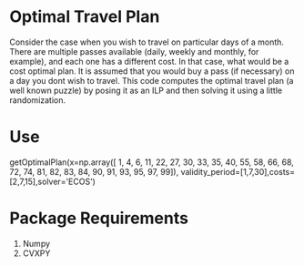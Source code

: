 # Optimal Travel Plan
Consider the case when you wish to travel on particular days of a month. There are multiple passes available (daily, weekly and monthly, for example), and each one has a different cost. In that case, what would be a cost optimal plan. It is assumed that you would buy a pass (if necessary) on a day you dont wish to travel. This code computes the optimal travel plan (a well known puzzle) by posing it as an ILP and then solving it using a little randomization.

# Use
getOptimalPlan(x=np.array([ 1,  4,  6, 11, 22, 27, 30, 33, 35, 40, 55, 58, 66, 68,
                                72, 74, 81, 82, 83, 84, 90, 91, 93, 95, 97, 99]),
                   validity_period=[1,7,30],costs=[2,7,15],solver='ECOS')
                   

# Package Requirements
1) Numpy 
2) CVXPY
